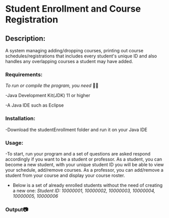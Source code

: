 # Student Enrollment and Course Registration

## Description:
A system managing adding/dropping courses, printing out course schedules/registrations that includes 
every student's unique ID and also handles any overlapping courses a student may have added.

### Requirements:
_To run or compile the program, you need_ 🚴‍♂️

-Java Development Kit(JDK) 11 or higher

-A Java IDE such as Eclipse

### Installation:
-Download the studentEnrollment folder and run it on your Java IDE
### Usage:
-To start, run your program and a set of questions are asked respond accordingly if you want to be a student or professor. As a student, you can become a new student, with your unique student ID you will be able to view your schedule, add/remove courses. As a professor, you can add/remove a student from your course and display your course roster. 

- Below is a set of already enrolled students without the need of creating a new one:
  _Student ID: 10000001, 10000002, 10000003, 10000004, 10000005, 10000006_


### Output📷


